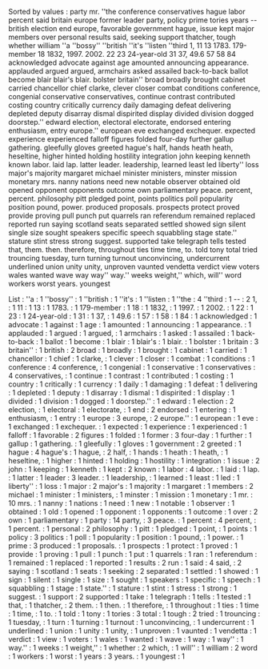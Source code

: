 Sorted by values :
party mr. ''the conference conservatives hague labor percent said britain europe former leader party, policy prime tories years -- british election end europe, favorable government hague, issue kept major members over personal results said, seeking support thatcher, tough whether william ''a ''bossy'' ''british ''it's ''listen ''third 1, 11 13 1783. 179-member 18 1832, 1997. 2002. 22 23 24-year-old 31 37, 49.6 57 58 84 acknowledged advocate against age amounted announcing appearance. applauded argued argued, armchairs asked assailed back-to-back ballot become blair blair's blair. bolster britain'' broad broadly brought cabinet carried chancellor chief clarke, clever closer combat conditions conference, congenial conservative conservatives, continue contrast contributed costing country critically currency daily damaging defeat delivering depleted deputy disarray dismal dispirited display divided division dogged doorstep.'' edward election, electoral electorate, endorsed entering enthusiasm, entry europe.'' european eve exchanged exchequer. expected experience experienced falloff figures folded four-day further gallup gathering. gleefully gloves greeted hague's half, hands heath heath, heseltine, higher hinted holding hostility integration john keeping kenneth known labor. laid lap. latter leader. leadership, learned least led liberty'' loss major's majority margaret michael minister ministers, minster mission monetary mrs. nanny nations need new notable observer obtained old opened opponent opponents outcome own parliamentary peace. percent, percent. philosophy pitt pledged point, points politics poll popularity position pound, power. produced proposals. prospects protect proved provide proving pull punch put quarrels ran referendum remained replaced reported run saying scotland seats separated settled showed sign silent single size sought speakers specific speech squabbling stage state.'' stature stint stress strong suggest. supported take telegraph tells tested that, them. then. therefore, throughout ties time time, to. told tony total tried trouncing tuesday, turn turning turnout unconvincing, undercurrent underlined union unity unity, unproven vaunted vendetta verdict view voters wales wanted wave way way'' way.'' weeks weight,'' which, will'' word workers worst years. youngest 

List :
''a : 1
''bossy'' : 1
''british : 1
''it's : 1
''listen : 1
''the : 4
''third : 1
-- : 2
1, : 1
11 : 1
13 : 1
1783. : 1
179-member : 1
18 : 1
1832, : 1
1997. : 1
2002. : 1
22 : 1
23 : 1
24-year-old : 1
31 : 1
37, : 1
49.6 : 1
57 : 1
58 : 1
84 : 1
acknowledged : 1
advocate : 1
against : 1
age : 1
amounted : 1
announcing : 1
appearance. : 1
applauded : 1
argued : 1
argued, : 1
armchairs : 1
asked : 1
assailed : 1
back-to-back : 1
ballot : 1
become : 1
blair : 1
blair's : 1
blair. : 1
bolster : 1
britain : 3
britain'' : 1
british : 2
broad : 1
broadly : 1
brought : 1
cabinet : 1
carried : 1
chancellor : 1
chief : 1
clarke, : 1
clever : 1
closer : 1
combat : 1
conditions : 1
conference : 4
conference, : 1
congenial : 1
conservative : 1
conservatives : 4
conservatives, : 1
continue : 1
contrast : 1
contributed : 1
costing : 1
country : 1
critically : 1
currency : 1
daily : 1
damaging : 1
defeat : 1
delivering : 1
depleted : 1
deputy : 1
disarray : 1
dismal : 1
dispirited : 1
display : 1
divided : 1
division : 1
dogged : 1
doorstep.'' : 1
edward : 1
election : 2
election, : 1
electoral : 1
electorate, : 1
end : 2
endorsed : 1
entering : 1
enthusiasm, : 1
entry : 1
europe : 3
europe, : 2
europe.'' : 1
european : 1
eve : 1
exchanged : 1
exchequer. : 1
expected : 1
experience : 1
experienced : 1
falloff : 1
favorable : 2
figures : 1
folded : 1
former : 3
four-day : 1
further : 1
gallup : 1
gathering. : 1
gleefully : 1
gloves : 1
government : 2
greeted : 1
hague : 4
hague's : 1
hague, : 2
half, : 1
hands : 1
heath : 1
heath, : 1
heseltine, : 1
higher : 1
hinted : 1
holding : 1
hostility : 1
integration : 1
issue : 2
john : 1
keeping : 1
kenneth : 1
kept : 2
known : 1
labor : 4
labor. : 1
laid : 1
lap. : 1
latter : 1
leader : 3
leader. : 1
leadership, : 1
learned : 1
least : 1
led : 1
liberty'' : 1
loss : 1
major : 2
major's : 1
majority : 1
margaret : 1
members : 2
michael : 1
minister : 1
ministers, : 1
minster : 1
mission : 1
monetary : 1
mr. : 10
mrs. : 1
nanny : 1
nations : 1
need : 1
new : 1
notable : 1
observer : 1
obtained : 1
old : 1
opened : 1
opponent : 1
opponents : 1
outcome : 1
over : 2
own : 1
parliamentary : 1
party : 14
party, : 3
peace. : 1
percent : 4
percent, : 1
percent. : 1
personal : 2
philosophy : 1
pitt : 1
pledged : 1
point, : 1
points : 1
policy : 3
politics : 1
poll : 1
popularity : 1
position : 1
pound, : 1
power. : 1
prime : 3
produced : 1
proposals. : 1
prospects : 1
protect : 1
proved : 1
provide : 1
proving : 1
pull : 1
punch : 1
put : 1
quarrels : 1
ran : 1
referendum : 1
remained : 1
replaced : 1
reported : 1
results : 2
run : 1
said : 4
said, : 2
saying : 1
scotland : 1
seats : 1
seeking : 2
separated : 1
settled : 1
showed : 1
sign : 1
silent : 1
single : 1
size : 1
sought : 1
speakers : 1
specific : 1
speech : 1
squabbling : 1
stage : 1
state.'' : 1
stature : 1
stint : 1
stress : 1
strong : 1
suggest. : 1
support : 2
supported : 1
take : 1
telegraph : 1
tells : 1
tested : 1
that, : 1
thatcher, : 2
them. : 1
then. : 1
therefore, : 1
throughout : 1
ties : 1
time : 1
time, : 1
to. : 1
told : 1
tony : 1
tories : 3
total : 1
tough : 2
tried : 1
trouncing : 1
tuesday, : 1
turn : 1
turning : 1
turnout : 1
unconvincing, : 1
undercurrent : 1
underlined : 1
union : 1
unity : 1
unity, : 1
unproven : 1
vaunted : 1
vendetta : 1
verdict : 1
view : 1
voters : 1
wales : 1
wanted : 1
wave : 1
way : 1
way'' : 1
way.'' : 1
weeks : 1
weight,'' : 1
whether : 2
which, : 1
will'' : 1
william : 2
word : 1
workers : 1
worst : 1
years : 3
years. : 1
youngest : 1
